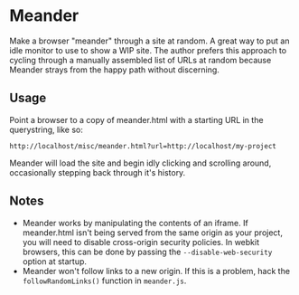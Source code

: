 Meander
=======

Make a browser "meander" through a site at random.  A great way to put an idle monitor to use to show a WIP site.  The author prefers this approach to cycling through a manually assembled list of URLs at random because Meander strays from the happy path without discerning.

Usage
-----
Point a browser to a copy of meander.html with a starting URL in the querystring, like so:

	http://localhost/misc/meander.html?url=http://localhost/my-project

Meander will load the site and begin idly clicking and scrolling around, occasionally stepping back through it's history.

Notes
-----
* Meander works by manipulating the contents of an iframe.  If meander.html isn't being served from the same origin as your project, you will need to disable cross-origin security policies.  In webkit browsers, this can be done by passing the `--disable-web-security` option at startup. 
* Meander won't follow links to a new origin.  If this is a problem, hack the `followRandomLinks()` function in `meander.js`.


